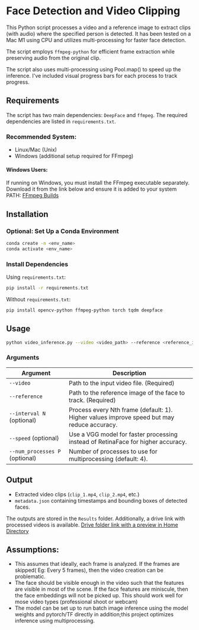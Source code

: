 # Face Detection and Video Clipping

This Python script processes a video and a reference image to extract clips (with audio) where the specified person is detected. 
It has been tested on a Mac M1 using CPU and utilizes multi-processing for faster face detection.

The script employs `ffmpeg-python` for efficient frame extraction while preserving audio from the original clip.

The script also uses multi-processing using Pool.map() to speed up the inference. I've included visual progress bars for each process to track progress. 

## Requirements

The script has two main dependencies: `DeepFace` and `ffmpeg`. The required dependencies are listed in `requirements.txt`.

### **Recommended System:**
- Linux/Mac (Unix)
- Windows (additional setup required for FFmpeg)

#### **Windows Users:**
If running on Windows, you must install the FFmpeg executable separately. Download it from the link below and ensure it is added to your system PATH:
[FFmpeg Builds](https://github.com/BtbN/FFmpeg-Builds/releases#:~:text=ffmpeg%2Dmaster%2Dlatest%2Dwin64%2Dgpl%2Dshared.zip)

## Installation

### **Optional: Set Up a Conda Environment**
```sh
conda create -n <env_name>
conda activate <env_name>
```

### **Install Dependencies**
Using `requirements.txt`:
```sh
pip install -r requirements.txt
```

Without `requirements.txt`:
```sh
pip install opencv-python ffmpeg-python torch tqdm deepface
```

## Usage
```sh
python video_inference.py --video <video_path> --reference <reference_image_path> [--interval N] [--speed] [--num_processes P]
```

### **Arguments**
| Argument | Description |
|----------|-------------|
| `--video` | Path to the input video file. (Required) |
| `--reference` | Path to the reference image of the face to track. (Required) |
| `--interval N` (optional) | Process every Nth frame (default: 1). Higher values improve speed but may reduce accuracy. |
| `--speed` (optional) | Use a VGG model for faster processing instead of RetinaFace for higher accuracy. |
| `--num_processes P` (optional) | Number of processes to use for multiprocessing (default: 4). |

## Output
- Extracted video clips (`clip_1.mp4`, `clip_2.mp4`, etc.)
- `metadata.json` containing timestamps and bounding boxes of detected faces.

The outputs are stored in the `Results` folder. Additionally, a drive link with processed videos is available.
[Drive folder link with a preview in Home Directory](https://drive.google.com/drive/folders/1223QfyY7tHeG3OsyHDNQfKf4lDLKR7ib?usp=sharing)

## Assumptions:
- This assumes that ideally, each frame is analyzed. If the frames are skipped( Eg: Every 5 frames), then the video creation can be problematic. 
- The face should be visible enough in the video such that the features are visible in most of the scene. If the face features are miniscule, then the face embeddings will not be picked up. This should work well for mose video types (professional shoot or webcam)
- The model can be set up to run batch image inference using the model weights and pytorch/TF directly in addition;this project optimizes inference using multiprocessing. 


